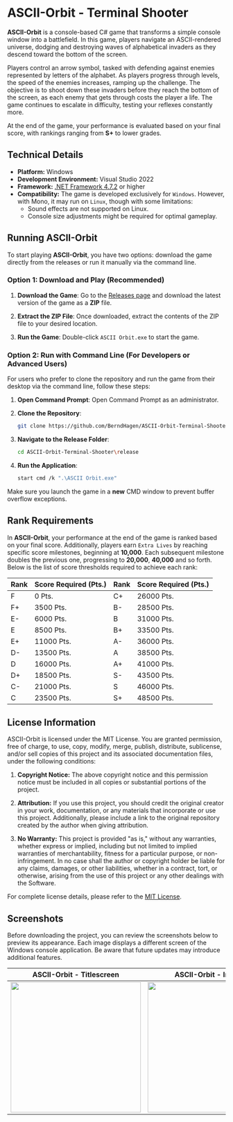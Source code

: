 # ASCII-Orbit - Terminal Shooter

**ASCII-Orbit** is a console-based C# game that transforms a simple console window into a battlefield. In this game, players navigate an ASCII-rendered universe, dodging and destroying waves of alphabetical invaders as they descend toward the bottom of the screen. 

Players control an arrow symbol, tasked with defending against enemies represented by letters of the alphabet. As players progress through levels, the speed of the enemies increases, ramping up the challenge. The objective is to shoot down these invaders before they reach the bottom of the screen, as each enemy that gets through costs the player a life. The game continues to escalate in difficulty, testing your reflexes constantly more.

At the end of the game, your performance is evaluated based on your final score, with rankings ranging from **S+** to lower grades.

## **Technical Details**

- **Platform:** Windows
- **Development Environment:** Visual Studio 2022
- **Framework:** [.NET Framework 4.7.2](https://dotnet.microsoft.com/en-us/download/dotnet-framework/net472) or higher
- **Compatibility:** The game is developed exclusively for `Windows`. However, with Mono, it may run on `Linux`, though with some limitations:
  - Sound effects are not supported on Linux.
  - Console size adjustments might be required for optimal gameplay.

## Running ASCII-Orbit

To start playing **ASCII-Orbit**, you have two options: download the game directly from the releases or run it manually via the command line.

### **Option 1: Download and Play (Recommended)**

1. **Download the Game**: Go to the [Releases page](https://github.com/BerndHagen/ASCII-Orbit-Terminal-Shooter/releases) and download the latest version of the game as a **ZIP** file.

2. **Extract the ZIP File**: Once downloaded, extract the contents of the ZIP file to your desired location.

3. **Run the Game**: Double-click `ASCII Orbit.exe` to start the game.

### **Option 2: Run with Command Line (For Developers or Advanced Users)**

For users who prefer to clone the repository and run the game from their desktop via the command line, follow these steps:

1. **Open Command Prompt**: Open Command Prompt as an administrator.

2. **Clone the Repository**:
   ```bash
   git clone https://github.com/BerndHagen/ASCII-Orbit-Terminal-Shooter.git

2. **Navigate to the Release Folder**:
   ```bash
   cd ASCII-Orbit-Terminal-Shooter\release

2. **Run the Application**:
   ```bash
   start cmd /k ".\ASCII Orbit.exe"

Make sure you launch the game in a **new** CMD window to prevent buffer overflow exceptions.

## Rank Requirements

In **ASCII-Orbit**, your performance at the end of the game is ranked based on your final score. Additionally, players earn `Extra Lives` by reaching specific score milestones, beginning at **10,000**. Each subsequent milestone doubles the previous one, progressing to **20,000**, **40,000** and so forth.
Below is the list of score thresholds required to achieve each rank:

| Rank | Score Required (Pts.) | Rank | Score Required (Pts.) |
|------|-----------------------|------|-----------------------|
|   F  |        0 Pts.         |  C+  |      26000 Pts.       |
|  F+  |       3500 Pts.       |  B-  |      28500 Pts.       |
|  E-  |       6000 Pts.       |   B  |      31000 Pts.       |
|   E  |       8500 Pts.       |  B+  |      33500 Pts.       |
|  E+  |      11000 Pts.       |  A-  |      36000 Pts.       |
|  D-  |      13500 Pts.       |   A  |      38500 Pts.       |
|   D  |      16000 Pts.       |  A+  |      41000 Pts.       |
|  D+  |      18500 Pts.       |  S-  |      43500 Pts.       |
|  C-  |      21000 Pts.       |   S  |      46000 Pts.       |
|   C  |      23500 Pts.       |  S+  |      48500 Pts.       |

## License Information

ASCII-Orbit is licensed under the MIT License. You are granted permission, free of charge, to use, copy, modify, merge, publish, distribute, sublicense, and/or sell copies of this project and its associated documentation files, under the following conditions:

1. **Copyright Notice:** The above copyright notice and this permission notice must be included in all copies or substantial portions of the project.

2. **Attribution:** If you use this project, you should credit the original creator in your work, documentation, or any materials that incorporate or use this project. Additionally, please include a link to the original repository created by the author when giving attribution.

3. **No Warranty:** This project is provided "as is," without any warranties, whether express or implied, including but not limited to implied warranties of merchantability, fitness for a particular purpose, or non-infringement. In no case shall the author or copyright holder be liable for any claims, damages, or other liabilities, whether in a contract, tort, or otherwise, arising from the use of this project or any other dealings with the Software.

For complete license details, please refer to the [MIT License](LICENSE).

## Screenshots
Before downloading the project, you can review the screenshots below to preview its appearance. Each image displays a different screen of the Windows console application. Be aware that future updates may introduce additional features.

| ASCII-Orbit - Titlescreen    | ASCII-Orbit - In Game        | ASCII-Orbit - Game Over      |
|------------------------------|------------------------------|------------------------------|
| <img src="https://github.com/BerndHagen/ASCII-Orbit-Terminal-Shooter/raw/main/img/v1.0.0-ascii-orbit-title.png" width="300px"> | <img src="https://github.com/BerndHagen/ASCII-Orbit-Terminal-Shooter/raw/main/img/v1.0.0-ascii-orbit-game.png" width="300px"> | <img src="https://github.com/BerndHagen/ASCII-Orbit-Terminal-Shooter/raw/main/img/v1.0.0-ascii-orbit-gameover.png" width="300px"> |
